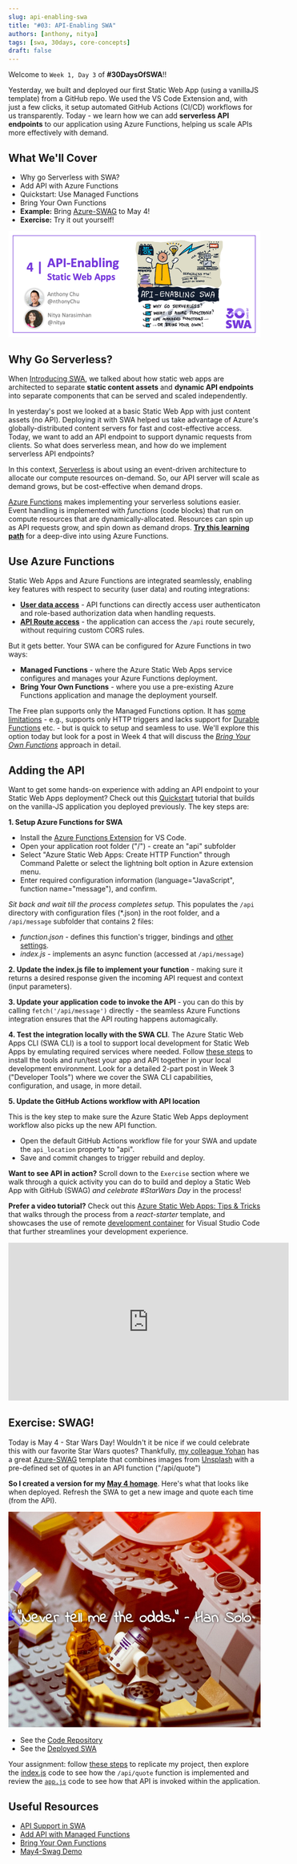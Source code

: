 ```yaml
---
slug: api-enabling-swa
title: "#03: API-Enabling SWA"
authors: [anthony, nitya]
tags: [swa, 30days, core-concepts]
draft: false
---
```


Welcome to `Week 1, Day 3` of **#30DaysOfSWA**!! 

Yesterday, we built and deployed our first Static Web App (using a vanillaJS template) from a GitHub repo. We used the VS Code Extension and, with just a few clicks, it setup automated GitHub Actions (CI/CD) workflows for us transparently. Today - we learn how we can add **serverless API endpoints** to our application using Azure Functions, helping us scale APIs more effectively with demand.

## What We'll Cover
 * Why go Serverless with SWA?
 * Add API with Azure Functions
 * Quickstart: Use Managed Functions
 * Bring Your Own Functions
 * **Example:** Bring [Azure-SWAG](https://github.com/sinedied/azure-swag/) to May 4!
 * **Exercise:** Try it out yourself!


![](../static/img/series/03-banner.png)

## Why Go Serverless?

When [Introducing SWA](2021-05-02.md), we talked about how static web apps are architected to separate **static content assets** and **dynamic API endpoints** into separate components that can be served and scaled independently.

In yesterday's post we looked at a basic Static Web App with just content assets (no API). Deploying it with SWA helped us take advantage of Azure's globally-distributed content servers for fast and cost-effective access. Today, we want to add an API endpoint to support dynamic requests from clients. So what does serverless mean, and how do we implement serverless API endpoints?

In this context, [Serverless](https://docs.microsoft.com/en-us/azure/architecture/reference-architectures/serverless/web-app) is about using an event-driven architecture to allocate our compute resources on-demand. So, our API server will scale as demand grows, but be cost-effective when demand drops.

[Azure Functions](https://docs.microsoft.com/en-us/azure/azure-functions/functions-overview) makes implementing your serverless solutions easier. Event handling is implemented with _functions_ (code blocks) that run on compute resources that are dynamically-allocated. Resources can spin up as API requests grow, and spin down as demand drops. [**Try this learning path**](https://docs.microsoft.com/en-us/learn/paths/create-serverless-applications/) for a deep-dive into using Azure Functions.

## Use Azure Functions

Static Web Apps and Azure Functions are integrated seamlessly, enabling key features with respect to security (user data) and routing integrations:

 * **[User data access](https://docs.microsoft.com/en-us/azure/static-web-apps/user-information?tabs=javascript#api-functions)** - API functions can directly access user authenticaton and role-based authorization data when handling requests.
 * **[API Route access](https://docs.microsoft.com/en-us/azure/static-web-apps/configuration?#routes)** - the application can access the `/api` route securely, without requiring custom CORS rules.
 
But it gets better. Your SWA can be configured for Azure Functions in two ways:
 
* **Managed Functions** - where the Azure Static Web Apps service configures and manages your Azure Functions deployment.
* **Bring Your Own Functions** - where you use a pre-existing Azure Functions application and manage the deployment yourself.

The Free plan supports only the Managed Functions option. It has [some limitations](https://docs.microsoft.com/en-us/azure/static-web-apps/apis) - e.g., supports only HTTP triggers and lacks support for [Durable Functions](https://docs.microsoft.com/en-us/azure/azure-functions/durable/durable-functions-overview) etc. - but is quick to setup and seamless to use. We'll explore this option today but look for a post in Week 4 that will discuss the _[Bring Your Own Functions](https://docs.microsoft.com/en-us/azure/static-web-apps/functions-bring-your-own)_ approach in detail.


## Adding the API

Want to get some hands-on experience with adding an API endpoint to your Static Web Apps deployment? Check out this [Quickstart](https://docs.microsoft.com/en-us/azure/static-web-apps/add-api?tabs=vanilla-javascript) tutorial that builds on the vanilla-JS application you deployed previously. The key steps are:

**1. Setup Azure Functions for SWA**
 * Install the [Azure Functions Extension](https://marketplace.visualstudio.com/items?itemName=ms-azuretools.vscode-azurefunctions) for VS Code.
 * Open your application root folder ("/") - create an "api" subfolder
 * Select "Azure Static Web Apps: Create HTTP Function" through Command Palette or select the lightning bolt option in Azure extension menu.
 * Enter required configuration information (language="JavaScript", function name="message"), and confirm.

_Sit back and wait till the process completes setup._ This populates the `/api` directory with configuration files (*.json) in the root folder, and a `/api/message` subfolder that contains 2 files:

 * _function.json_ - defines this function's trigger, bindings and [other settings](https://docs.microsoft.com/en-us/azure/azure-functions/functions-reference?tabs=blob#function-code).
 * _index.js_ - implements an async function (accessed at `/api/message`)

**2. Update the index.js file to implement your function** - making sure it returns a desired response given the incoming API request and context (input parameters).

**3. Update your application code to invoke the API** - you can do this by calling `fetch('/api/message')` directly - the seamless Azure Functions integration ensures that the API routing happens automagically.

**4. Test the integration locally with the SWA CLI**.
The Azure Static Web Apps CLI (SWA CLI) is a tool to support local development for Static Web Apps by emulating required services where needed. Follow [these steps](https://docs.microsoft.com/en-us/azure/static-web-apps/add-api?tabs=vanilla-javascript#run-the-frontend-and-api-locally) to install the tools and run/test your app and API together in your local development environment. Look for a detailed 2-part post in Week 3 ("Developer Tools") where we cover the SWA CLI capabilities, configuration, and usage, in more detail.


**5. Update the GitHub Actions workflow with API location**

This is the key step to make sure the Azure Static Web Apps deployment workflow also picks up the new API function.
 * Open the default GitHub Actions workflow file for your SWA and update the `api_location` property to "api".
 * Save and commit changes to trigger rebuild and deploy.


**Want to see API in action?** Scroll down to the `Exercise` section where we walk through a quick activity you can do to build and deploy a Static Web App with GitHub (SWAG) _and celebrate #StarWars Day_ in the process!

**Prefer a video tutorial?** Check out this [Azure Static Web Apps: Tips & Tricks](https://docs.microsoft.com/en-us/shows/azure-tips-and-tricks-static-web-apps/) that walks through the process from a _react-starter_ template, and showcases the use of remote [development container](https://code.visualstudio.com/docs/remote/create-dev-container) for Visual Studio Code that further streamlines your development experience.

<iframe width="560" height="315" frameborder="0" src="https://aka.ms/docs/player?show=azure-tips-and-tricks-static-web-apps&ep=how-to-add-an-api-to-your-azure-static-web-app-7-of-16--azure-tips-and-tricks-static-web-apps"></iframe>


## Exercise: SWAG!

Today is May 4 - Star Wars Day! Wouldn't it be nice if we could celebrate this with our favorite Star Wars quotes? Thankfully, [my colleague Yohan](https://www.twitter.com/sinedied) has a great [Azure-SWAG](https://dev.to/sinedied/the-easy-way-to-serverless-web-apps-and-apis-with-azure-swag-2heb) template that combines images from [Unsplash](https://unsplash.com) with a pre-defined set of quotes in an API function ("/api/quote") 

**So I created a version for my [May 4 homage](ttps://github.com/nitya/may4-swag)**. Here's what that looks like when deployed. Refresh the SWA to get a new image and quote each time (from the API).

![May The Fourth Homage App](../static/img/series/03-may4.png)

 * See the [Code Repository](https://github.com/nitya/may4-swag)
 * See the [Deployed SWA](https://agreeable-tree-0a216f70f.1.azurestaticapps.net/)













Your assignment: follow [these steps](https://github.com/nitya/may4-swag#steps) to replicate my project, then explore the [index.js](https://github.com/nitya/may4-swag/blob/main/api/quote/index.js) code to see how the `/api/quote` function is implemented and review the [`app.js`](https://github.com/nitya/may4-swag/blob/main/app.js) code to see how that API is invoked within the application.


## Useful Resources
- [API Support in SWA](https://docs.microsoft.com/en-us/azure/static-web-apps/apis)
- [Add API with Managed Functions](https://docs.microsoft.com/en-us/azure/static-web-apps/add-api?tabs=vanilla-javascript)
- [Bring Your Own Functions](https://docs.microsoft.com/en-us/azure/static-web-apps/functions-bring-your-own)
- [May4-Swag Demo](https://github.com/nitya/may4-swag)
